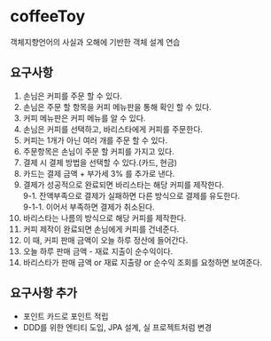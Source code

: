 # coffeeToy
객체지향언어의 사실과 오해에 기반한 객체 설계 연습


## 요구사항

1. 손님은 커피를 주문 할 수 있다.
2. 손님은 주문 할 항목을 커피 메뉴판을 통해 확인 할 수 있다.
3. 커피 메뉴판은 커피 메뉴를 알 수 있다.
4. 손님은 커피를 선택하고, 바리스타에게 커피를 주문한다.
5. 커피는 1개가 아닌 여러 개를 주문 할 수 있다.
6. 주문항목은 손님이 주문 할 커피를 가지고 있다.
7. 결제 시 결제 방법을 선택할 수 있다.(카드, 현금)
8. 카드는 결제 금액 + 부가세 3% 를 추가로 낸다.
9. 결제가 성공적으로 완료되면 바리스타는 해당 커피를 제작한다.   
9-1. 잔액부족으로 결제가 실패하면 다른 방식으로 결제를 유도한다.   
 9-1-1. 이어서 부족하면 결제가 취소된다.
10. 바리스타는 나름의 방식으로 해당 커피를 제작한다.
11. 커피 제작이 완료되면 손님에게 커피를 건네준다.
12. 이 때, 커피 판매 금액이 오늘 하루 정산에 들어간다.
13. 오늘 하루 판매 금액 - 재료 지출이 순수익이다.
14. 바리스타가 판매 금액 or 재료 지출량 or 순수익 조회를 요청하면 보여준다.

## 요구사항 추가
- 포인트 카드로 포인트 적립
- DDD를 위한 엔티티 도입, JPA 설계, 실 프로젝트처럼 변경
